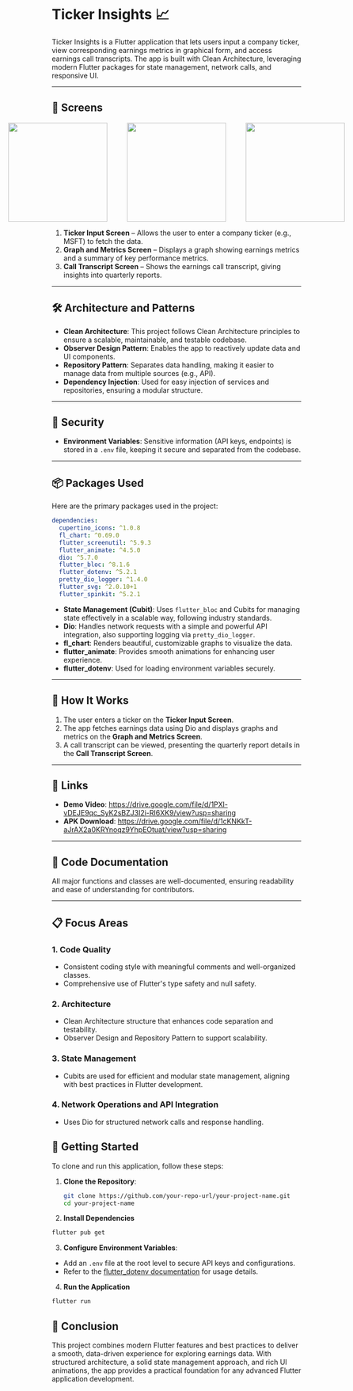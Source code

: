 # Ticker Insights 📈

Ticker Insights is a Flutter application that lets users input a company ticker, view corresponding earnings metrics in graphical form, and access earnings call transcripts. The app is built with Clean Architecture, leveraging modern Flutter packages for state management, network calls, and responsive UI.

---

## 📱 Screens

<div style="display: flex; gap:40px; justify-content: center;">

<img src="https://drive.google.com/uc?export=view&id=13AC094-gm24hffvb0qLFdF6Cj0wKVwKV"  width="200"/>
<img src="https://drive.google.com/uc?export=view&id=1BbqSCwYpaJRwOF8OCPRmHUMCKDdknbu2"  width="200"/>

<img src="https://drive.google.com/uc?export=view&id=1RgjCUgIYFz3PHdJzRG4GyWFoDfB0Dltr"  width="200"/>

</div>

1. **Ticker Input Screen** – Allows the user to enter a company ticker (e.g., MSFT) to fetch the data.
2. **Graph and Metrics Screen** – Displays a graph showing earnings metrics and a summary of key performance metrics.
3. **Call Transcript Screen** – Shows the earnings call transcript, giving insights into quarterly reports.

---

## 🛠 Architecture and Patterns

- **Clean Architecture**: This project follows Clean Architecture principles to ensure a scalable, maintainable, and testable codebase.
- **Observer Design Pattern**: Enables the app to reactively update data and UI components.
- **Repository Pattern**: Separates data handling, making it easier to manage data from multiple sources (e.g., API).
- **Dependency Injection**: Used for easy injection of services and repositories, ensuring a modular structure.

---

## 🔑 Security

- **Environment Variables**: Sensitive information (API keys, endpoints) is stored in a `.env` file, keeping it secure and separated from the codebase.

---

## 📦 Packages Used

Here are the primary packages used in the project:

```yaml
dependencies:
  cupertino_icons: ^1.0.8
  fl_chart: ^0.69.0
  flutter_screenutil: ^5.9.3
  flutter_animate: ^4.5.0
  dio: ^5.7.0
  flutter_bloc: ^8.1.6
  flutter_dotenv: ^5.2.1
  pretty_dio_logger: ^1.4.0
  flutter_svg: ^2.0.10+1
  flutter_spinkit: ^5.2.1
```
- **State Management (Cubit)**: Uses `flutter_bloc` and Cubits for managing state effectively in a scalable way, following industry standards.
- **Dio**: Handles network requests with a simple and powerful API integration, also supporting logging via `pretty_dio_logger`.
- **fl_chart**: Renders beautiful, customizable graphs to visualize the data.
- **flutter_animate**: Provides smooth animations for enhancing user experience.
- **flutter_dotenv**: Used for loading environment variables securely.

---

## 🚀 How It Works
1. The user enters a ticker on the **Ticker Input Screen**.
2. The app fetches earnings data using Dio and displays graphs and metrics on the **Graph and Metrics Screen**.
3. A call transcript can be viewed, presenting the quarterly report details in the **Call Transcript Screen**.

---

## 🎥 Links

- **Demo Video**: https://drive.google.com/file/d/1PXl-vDEJE9qc_SyK2sBZJ3I2i-RI6XK9/view?usp=sharing
- **APK Download**: https://drive.google.com/file/d/1cKNKkT-aJrAX2a0KRYnoqz9YhpEOtuat/view?usp=sharing

---

## 📝 Code Documentation

All major functions and classes are well-documented, ensuring readability and ease of understanding for contributors.

---

## 📋 Focus Areas

### 1. **Code Quality**
   - Consistent coding style with meaningful comments and well-organized classes.
   - Comprehensive use of Flutter's type safety and null safety.

### 2. **Architecture**
   - Clean Architecture structure that enhances code separation and testability.
   - Observer Design and Repository Pattern to support scalability.

### 3. **State Management**
   - Cubits are used for efficient and modular state management, aligning with best practices in Flutter development.

### 4. **Network Operations and API Integration**
   - Uses Dio for structured network calls and response handling.
## 🚀 Getting Started

To clone and run this application, follow these steps:

1. **Clone the Repository**:
   ```bash
   git clone https://github.com/your-repo-url/your-project-name.git
   cd your-project-name
   ```
2. **Install Dependencies**
```bash
flutter pub get
```
3. **Configure Environment Variables**:

- Add an `.env` file at the root level to secure API keys and configurations.
- Refer to the [flutter_dotenv documentation](https://pub.dev/packages/flutter_dotenv) for usage details.
4. **Run the Application**
```bash
flutter run
```
## 🎉 Conclusion
This project combines modern Flutter features and best practices to deliver a smooth, data-driven experience for exploring earnings data. With structured architecture, a solid state management approach, and rich UI animations, the app provides a practical foundation for any advanced Flutter application development.



